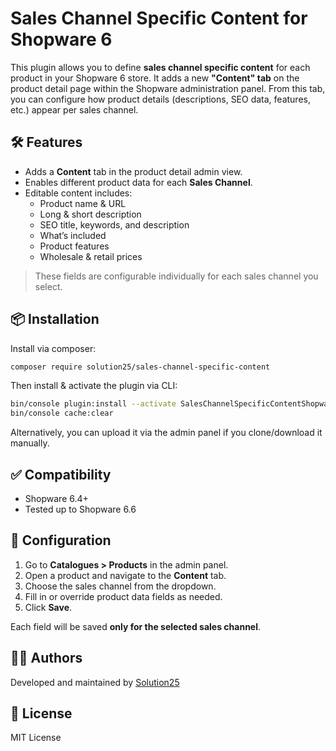 # Sales Channel Specific Content for Shopware 6

This plugin allows you to define **sales channel specific content** for each product in your Shopware 6 store. It adds a new **"Content" tab** on the product detail page within the Shopware administration panel. From this tab, you can configure how product details (descriptions, SEO data, features, etc.) appear per sales channel.

## 🛠 Features

- Adds a **Content** tab in the product detail admin view.
- Enables different product data for each **Sales Channel**.
- Editable content includes:
    - Product name & URL
    - Long & short description
    - SEO title, keywords, and description
    - What’s included
    - Product features
    - Wholesale & retail prices

> These fields are configurable individually for each sales channel you select.

## 📦 Installation

Install via composer:

```bash
composer require solution25/sales-channel-specific-content
```

Then install & activate the plugin via CLI:

```bash
bin/console plugin:install --activate SalesChannelSpecificContentShopware6
bin/console cache:clear
```

Alternatively, you can upload it via the admin panel if you clone/download it manually.

## ✅ Compatibility

- Shopware 6.4+
- Tested up to Shopware 6.6

## 🔧 Configuration

1. Go to **Catalogues > Products** in the admin panel.
2. Open a product and navigate to the **Content** tab.
3. Choose the sales channel from the dropdown.
4. Fill in or override product data fields as needed.
5. Click **Save**.

Each field will be saved **only for the selected sales channel**.

## 🧑‍💻 Authors

Developed and maintained by [Solution25](https://github.com/solution25com)

## 📄 License

MIT License